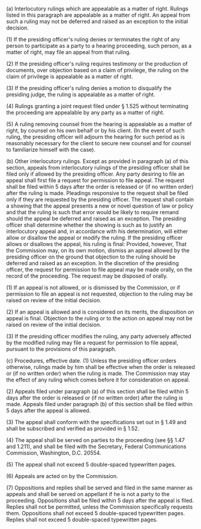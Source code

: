 (a) Interlocutory rulings which are appealable as a matter of right. Rulings listed in this paragraph are appealable as a matter of right. An appeal from such a ruling may not be deferred and raised as an exception to the initial decision.

(1) If the presiding officer's ruling denies or terminates the right of any person to participate as a party to a hearing proceeding, such person, as a matter of right, may file an appeal from that ruling.

(2) If the presiding officer's ruling requires testimony or the production of documents, over objection based on a claim of privilege, the ruling on the claim of privilege is appealable as a matter of right.

(3) If the presiding officer's ruling denies a motion to disqualify the presiding judge, the ruling is appealable as a matter of right.

(4) Rulings granting a joint request filed under § 1.525 without terminating the proceeding are appealable by any party as a matter of right.

(5) A ruling removing counsel from the hearing is appealable as a matter of right, by counsel on his own behalf or by his client. (In the event of such ruling, the presiding officer will adjourn the hearing for such period as is reasonably necessary for the client to secure new counsel and for counsel to familiarize himself with the case).

(b) Other interlocutory rulings. Except as provided in paragraph (a) of this section, appeals from interlocutory rulings of the presiding officer shall be filed only if allowed by the presiding officer. Any party desiring to file an appeal shall first file a request for permission to file appeal. The request shall be filed within 5 days after the order is released or (if no written order) after the ruling is made. Pleadings responsive to the request shall be filed only if they are requested by the presiding officer. The request shall contain a showing that the appeal presents a new or novel question of law or policy and that the ruling is such that error would be likely to require remand should the appeal be deferred and raised as an exception. The presiding officer shall determine whether the showing is such as to justify an interlocutory appeal and, in accordance with his determination, will either allow or disallow the appeal or modify the ruling. If the presiding officer allows or disallows the appeal, his ruling is final: Provided, however, That the Commission may, on its own motion, dismiss an appeal allowed by the presiding officer on the ground that objection to the ruling should be deferred and raised as an exception. In the discretion of the presiding officer, the request for permission to file appeal may be made orally, on the record of the proceeding. The request may be disposed of orally.

(1) If an appeal is not allowed, or is dismissed by the Commission, or if permission to file an appeal is not requested, objection to the ruling may be raised on review of the initial decision.

(2) If an appeal is allowed and is considered on its merits, the disposition on appeal is final. Objection to the ruling or to the action on appeal may not be raised on review of the initial decision.

(3) If the presiding officer modifies the ruling, any party adversely affected by the modified ruling may file a request for permission to file appeal, pursuant to the provisions of this paragraph.

(c) Procedures, effective date. (1) Unless the presiding officer orders otherwise, rulings made by him shall be effective when the order is released or (if no written order) when the ruling is made. The Commission may stay the effect of any ruling which comes before it for consideration on appeal.

(2) Appeals filed under paragraph (a) of this section shall be filed within 5 days after the order is released or (if no written order) after the ruling is made. Appeals filed under paragraph (b) of this section shall be filed within 5 days after the appeal is allowed.

(3) The appeal shall conform with the specifications set out in § 1.49 and shall be subscribed and verified as provided in § 1.52.

(4) The appeal shall be served on parties to the proceeding (see §§ 1.47 and 1.211), and shall be filed with the Secretary, Federal Communications Commission, Washington, D.C. 20554.

(5) The appeal shall not exceed 5 double-spaced typewritten pages.

(6) Appeals are acted on by the Commission.

(7) Oppositions and replies shall be served and filed in the same manner as appeals and shall be served on appellant if he is not a party to the proceeding. Oppositions shall be filed within 5 days after the appeal is filed. Replies shall not be permitted, unless the Commission specifically requests them. Oppositions shall not exceed 5 double-spaced typewritten pages. Replies shall not exceed 5 double-spaced typewritten pages.

